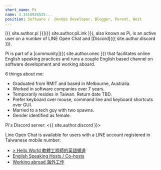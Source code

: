 ```yaml
---
short_name: Pi
name: 3.1415926535...
position: Software /  DevOps Developer, Blogger, Parent, Host
---
```


[{{ site.author.pi }}]({{ site.author.piLink }}), also known as Pi, is an active user on a number of LINE Open Chat and [Discord]({{ site.author.discord }}).  

Pi is part of a [community]({{ site.author.onec }}) that facilitates online English speaking practices and runs a couple English based channel on software development and working aboard.

6 things about me:

*   Graduated from RMIT and based in Melbourne, Australia.
*   Worked in software companies over 7 years.
*   Temporarily resides in Taiwan. Return date TBD.
*   Prefer keyboard over mouse, command line and keyboard shortcuts over GUI.
*   Married to a tech guy with two spawns.
*   Gender identified as female.

Pi's Discord server:
<{{ site.author.discord }}>

Line Open Chat is available for users with a LINE account registered in Taiwanese mobile number:
* [> Hello World 軟體工程師的英語頻道](https://line.me/ti/g2/ZHzR_xN3kMYCBzQQLWw2Yw?utm_source=invitation&utm_medium=link_copy&utm_campaign=default)
* [English Speaking Hosts / Co-hosts](https://line.me/ti/g2/kzRJgAEJ7YvZvSWWeqe4hw?utm_source=invitation&utm_medium=link_copy&utm_campaign=default) 
* [Working abroad 海外工作](https://line.me/ti/g2/4ByriZV2A5rsSLr3XUbjOw?utm_source=invitation&utm_medium=link_copy&utm_campaign=default)


